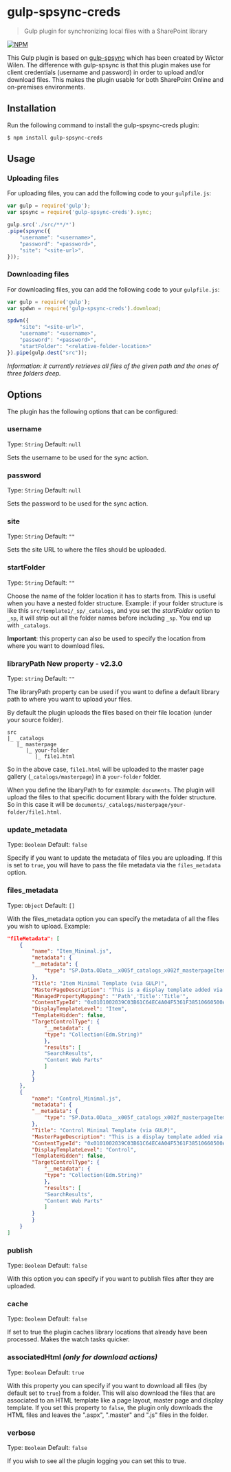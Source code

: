 # gulp-spsync-creds
> Gulp plugin for synchronizing local files with a SharePoint library

[![NPM](https://nodei.co/npm/gulp-spsync-creds.png?compact=true)](https://nodei.co/npm/gulp-spsync-creds/)

This Gulp plugin is based on [gulp-spsync](https://github.com/wictorwilen/gulp-spsync) which has been created by Wictor Wilen. The difference with gulp-spsync is that this plugin makes use for client credentials (username and password) in order to upload and/or download files. This makes the plugin usable for both SharePoint Online and on-premises environments.

## Installation
Run the following command to install the gulp-spsync-creds plugin:

```
$ npm install gulp-spsync-creds
```

## Usage
### Uploading files
For uploading files, you can add the following code to your `gulpfile.js`:

```javascript
var gulp = require('gulp');
var spsync = require('gulp-spsync-creds').sync;

gulp.src('./src/**/*')
.pipe(spsync({
    "username": "<username>",
    "password": "<password>",
    "site": "<site-url>",
}));
```

### Downloading files
For downloading files, you can add the following code to your `gulpfile.js`:

```javascript
var gulp = require('gulp');
var spdwn = require('gulp-spsync-creds').download;

spdwn({
    "site": "<site-url>",
    "username": "<username>",
    "password": "<password>",
    "startFolder": "<relative-folder-location>"
}).pipe(gulp.dest("src"));
```

*Information: it currently retrieves all files of the given path and the ones of three folders deep.*

## Options
The plugin has the following options that can be configured:

### username
Type: `String`
Default: `null`

Sets the username to be used for the sync action.

### password
Type: `String`
Default: `null`

Sets the password to be used for the sync action.

### site
Type: `String`
Default: `""`

Sets the site URL to where the files should be uploaded.

### startFolder
Type: `String`
Default: `""`

Choose the name of the folder location it has to starts from. This is useful when you have a nested folder structure. Example: 
if your folder structure is like this `src/template1/_sp/_catalogs`, and you set the *startFolder* option to `_sp`, it will strip out all the folder names before including `_sp`. You end up with `_catalogs`.

**Important**: this property can also be used to specify the location from where you want to download files.

### libraryPath **New property - v2.3.0**
Type: `string`
Default: `""`

The libraryPath property can be used if you want to define a default library path to where you want to upload your files.

By default the plugin uploads the files based on their file location (under your source folder).

```
src
|_ _catalogs
   |_ masterpage
      |_ your-folder
         |_ file1.html
```

So in the above case, `file1.html` will be uploaded to the master page gallery (`_catalogs/masterpage`) in a `your-folder` folder.

When you define the libaryPath to for example: `documents`. The plugin will upload the files to that specific document library with the folder structure. So in this case it will be `documents/_catalogs/masterpage/your-folder/file1.html`.

### update_metadata
Type: `Boolean`
Default: `false`

Specify if you want to update the metadata of files you are uploading. If this is set to `true`, you will have to pass the file metadata via the `files_metadata` option.

### files_metadata
Type: `Object`
Default: `[]`

With the files_metadata option you can specify the metadata of all the files you wish to upload. Example:

```json
"fileMetadata": [
    {
        "name": "Item_Minimal.js",
        "metadata": {
        "__metadata": {
            "type": "SP.Data.OData__x005f_catalogs_x002f_masterpageItem"
        },
        "Title": "Item Minimal Template (via GULP)",
        "MasterPageDescription": "This is a display template added via gulp.",
        "ManagedPropertyMapping": "'Path','Title':'Title'",
        "ContentTypeId": "0x0101002039C03B61C64EC4A04F5361F38510660500A0383064C59087438E649B7323C95AF6",
        "DisplayTemplateLevel": "Item",
        "TemplateHidden": false,
        "TargetControlType": {
            "__metadata": {
            "type": "Collection(Edm.String)"
            },
            "results": [
            "SearchResults",
            "Content Web Parts"
            ]
        }
        }
    },
    {
        "name": "Control_Minimal.js",
        "metadata": {
        "__metadata": {
            "type": "SP.Data.OData__x005f_catalogs_x002f_masterpageItem"
        },
        "Title": "Control Minimal Template (via GULP)",
        "MasterPageDescription": "This is a display template added via gulp.",
        "ContentTypeId": "0x0101002039C03B61C64EC4A04F5361F38510660500A0383064C59087438E649B7323C95AF6",
        "DisplayTemplateLevel": "Control",
        "TemplateHidden": false,
        "TargetControlType": {
            "__metadata": {
            "type": "Collection(Edm.String)"
            },
            "results": [
            "SearchResults",
            "Content Web Parts"
            ]
        }
        }
    }
]
```

### publish
Type: `Boolean`
Default: `false`

With this option you can specify if you want to publish files after they are uploaded.

### cache
Type: `Boolean`
Default: `false`

If set to true the plugin caches library locations that already have been processed. Makes the watch tasks quicker.

### associatedHtml *(only for download actions)*
Type: `Boolean`
Default: `true`

With this property you can specify if you want to download all files (by default set to `true`) from a folder. This will also download the files that are associated to an HTML template like a page layout, master page and display template. If you set this property to `false`, the plugin only downloads the HTML files and leaves the ".aspx", ".master" and ".js" files in the folder.

### verbose
Type: `Boolean`
Default: `false`

If you wish to see all the plugin logging you can set this to true.
